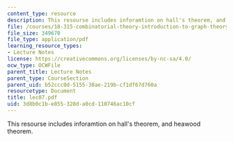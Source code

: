 ```yaml
---
content_type: resource
description: This resourse includes inforamtion on hall's theorem, and heawood theorem.
file: /courses/18-315-combinatorial-theory-introduction-to-graph-theory-extremal-and-enumerative-combinatorics-spring-2005/3d8b0c1be855328da0cd110746ac10cf_lec07.pdf
file_size: 349670
file_type: application/pdf
learning_resource_types:
- Lecture Notes
license: https://creativecommons.org/licenses/by-nc-sa/4.0/
ocw_type: OCWFile
parent_title: Lecture Notes
parent_type: CourseSection
parent_uid: b52ccc0d-5155-38ae-219b-cf1df67d760a
resourcetype: Document
title: lec07.pdf
uid: 3d8b0c1b-e855-328d-a0cd-110746ac10cf
---
```

This resourse includes inforamtion on hall's theorem, and heawood theorem.